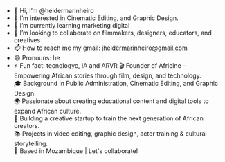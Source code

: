 - 👋 Hi, I’m @heldermarinheiro
- 👀 I’m interested in Cinematic Editing, and Graphic Design.  
- 🌱 I’m currently learning marketing digital
- 💞️ I’m looking to collaborate on filmmakers, designers, educators, and creatives
- 📫 How to reach me my gmail: jheldermarinheiro@gmail.com
- 😄 Pronouns: he
- ⚡ Fun fact: tecnologyc, IA and ARVR
🎬 Founder of Africine – Empowering African stories through film, design, and technology.  
🎓 Background in Public Administration, Cinematic Editing, and Graphic Design.  
🌍 Passionate about creating educational content and digital tools to expand African culture.  
🚀 Building a creative startup to train the next generation of African creators.  
📚 Projects in video editing, graphic design, actor training & cultural storytelling.  
📍 Based in Mozambique | Let's collaborate!

<!---
heldermarinheiro/heldermarinheiro is a ✨ special ✨ repository because its `README.md` (this file) appears on your GitHub profile.
You can click the Preview link to take a look at your changes.
--->
